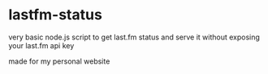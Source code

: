 # lastfm-status
very basic node.js script to get last.fm status and serve it without exposing your last.fm api key

made for my personal website
